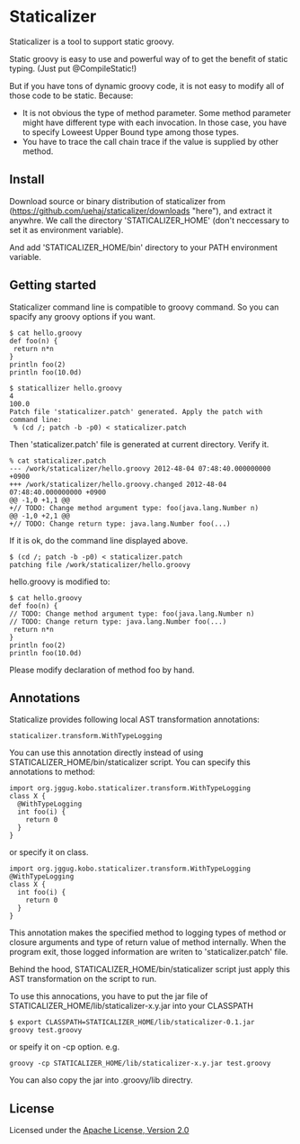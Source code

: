Staticalizer
======================

Staticalizer is a tool to support static groovy.

Static groovy is easy to use and powerful way of to get the benefit of static typing.
(Just put @CompileStatic!)

But if you have tons of dynamic groovy code, it is not easy to modify all of those code to be static. Because:

- It is not obvious the type of method parameter. Some method parameter might have different type with each invocation. In those case, you have to specify Loweest Upper Bound type among those types.
- You have to trace the call chain trace if the value is supplied by other method.

 
Install
-------

Download source or binary distribution of staticalizer from (https://github.com/uehaj/staticalizer/downloads "here"),
and extract it anywhre. We call the directory 'STATICALIZER_HOME' (don't neccessary to set it as environment variable).

And add 'STATICALIZER_HOME/bin' directory to your PATH environment variable.

Getting started
------------------

Staticalizer command line is compatible to groovy command.
So you can spacify any groovy options if you want.

    $ cat hello.groovy
    def foo(n) {
     return n*n
    }
    println foo(2)
    println foo(10.0d)
    
    $ staticallizer hello.groovy
    4
    100.0
    Patch file 'staticalizer.patch' generated. Apply the patch with command line:
     % (cd /; patch -b -p0) < staticalizer.patch

Then 'staticalizer.patch' file is generated at current directory.
Verify it.

    % cat staticalizer.patch
    --- /work/staticalizer/hello.groovy 2012-48-04 07:48:40.000000000 +0900
    +++ /work/staticalizer/hello.groovy.changed 2012-48-04 07:48:40.000000000 +0900
    @@ -1,0 +1,1 @@
    +// TODO: Change method argument type: foo(java.lang.Number n)
    @@ -1,0 +2,1 @@
    +// TODO: Change return type: java.lang.Number foo(...)

If it is ok, do the command line displayed above.

    $ (cd /; patch -b -p0) < staticalizer.patch
    patching file /work/staticalizer/hello.groovy
 
hello.groovy is modified to:

    $ cat hello.groovy
    def foo(n) {
    // TODO: Change method argument type: foo(java.lang.Number n)
    // TODO: Change return type: java.lang.Number foo(...)
     return n*n
    }
    println foo(2)
    println foo(10.0d) 

Please modify declaration of method foo by hand.
    
Annotations
------------------

Staticalize provides following local AST transformation annotations:

    staticalizer.transform.WithTypeLogging

You can use this annotation directly instead of using STATICALIZER_HOME/bin/staticalizer script.
You can specify this annotations to method:

    import org.jggug.kobo.staticalizer.transform.WithTypeLogging
    class X {
      @WithTypeLogging
      int foo(i) {
        return 0
      }
    }

or specify it on class.

    import org.jggug.kobo.staticalizer.transform.WithTypeLogging
    @WithTypeLogging
    class X {
      int foo(i) {
        return 0
      }
    }

This annotation makes the specified method to logging types of method or closure arguments and type of return value of method internally.
When the program exit, those logged information are writen to 'staticalizer.patch' file.

Behind the hood, STATICALIZER_HOME/bin/staticalizer script just apply this AST transformation on the script to run.

To use this annocations, you have to put the jar file of
STATICALIZER_HOME/lib/staticalizer-x.y.jar into your CLASSPATH

    $ export CLASSPATH=STATICALIZER_HOME/lib/staticalizer-0.1.jar
    groovy test.groovy

or speify it on -cp option. e.g.

    groovy -cp STATICALIZER_HOME/lib/staticalizer-x.y.jar test.groovy

You can also copy the jar into .groovy/lib directry.
 
License
----------

Licensed under the [Apache License, Version 2.0][Apache]
 
[Apache]: http://www.apache.org/licenses/LICENSE-2.0


